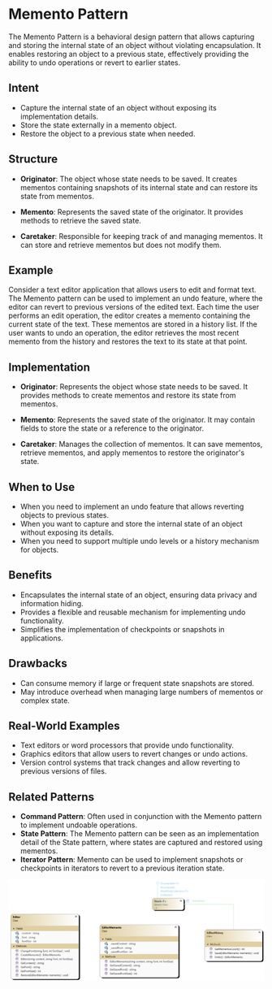 # Memento Pattern

The Memento Pattern is a behavioral design pattern that allows capturing and storing the internal state of an object without violating encapsulation. It enables restoring an object to a previous state, effectively providing the ability to undo operations or revert to earlier states.

## Intent

- Capture the internal state of an object without exposing its implementation details.
- Store the state externally in a memento object.
- Restore the object to a previous state when needed.

## Structure

- **Originator**: The object whose state needs to be saved. It creates mementos containing snapshots of its internal state and can restore its state from mementos.
  
- **Memento**: Represents the saved state of the originator. It provides methods to retrieve the saved state.

- **Caretaker**: Responsible for keeping track of and managing mementos. It can store and retrieve mementos but does not modify them.

## Example

Consider a text editor application that allows users to edit and format text. The Memento pattern can be used to implement an undo feature, where the editor can revert to previous versions of the edited text. Each time the user performs an edit operation, the editor creates a memento containing the current state of the text. These mementos are stored in a history list. If the user wants to undo an operation, the editor retrieves the most recent memento from the history and restores the text to its state at that point.

## Implementation

- **Originator**: Represents the object whose state needs to be saved. It provides methods to create mementos and restore its state from mementos.

- **Memento**: Represents the saved state of the originator. It may contain fields to store the state or a reference to the originator.

- **Caretaker**: Manages the collection of mementos. It can save mementos, retrieve mementos, and apply mementos to restore the originator's state.

## When to Use

- When you need to implement an undo feature that allows reverting objects to previous states.
- When you want to capture and store the internal state of an object without exposing its details.
- When you need to support multiple undo levels or a history mechanism for objects.

## Benefits

- Encapsulates the internal state of an object, ensuring data privacy and information hiding.
- Provides a flexible and reusable mechanism for implementing undo functionality.
- Simplifies the implementation of checkpoints or snapshots in applications.

## Drawbacks

- Can consume memory if large or frequent state snapshots are stored.
- May introduce overhead when managing large numbers of mementos or complex state.

## Real-World Examples

- Text editors or word processors that provide undo functionality.
- Graphics editors that allow users to revert changes or undo actions.
- Version control systems that track changes and allow reverting to previous versions of files.

## Related Patterns

- **Command Pattern**: Often used in conjunction with the Memento pattern to implement undoable operations.
- **State Pattern**: The Memento pattern can be seen as an implementation detail of the State pattern, where states are captured and restored using mementos.
- **Iterator Pattern**: Memento can be used to implement snapshots or checkpoints in iterators to revert to a previous iteration state.

![Memento Pattern](memento.png)

